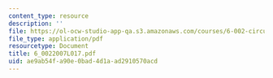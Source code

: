 ```yaml
---
content_type: resource
description: ''
file: https://ol-ocw-studio-app-qa.s3.amazonaws.com/courses/6-002-circuits-and-electronics-spring-2007/ae9ab54fa90e0bad4d1aad2910570acd_6_0022007L017.pdf
file_type: application/pdf
resourcetype: Document
title: 6_0022007L017.pdf
uid: ae9ab54f-a90e-0bad-4d1a-ad2910570acd
---
```

